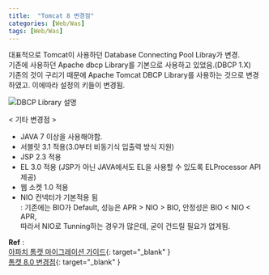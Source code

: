 ```yaml
---
title:  "Tomcat 8 변경점"
categories: [Web/Was]
tags: [Web/Was]
---
```


대표적으로 Tomcat이 사용하던 Database Connecting Pool Libray가 변경.  
기존에 사용하던 Apache dbcp Library를 기본으로 사용하고 있었음.(DBCP 1.X)    
기존의 것이 구리기 때문에 Apache Tomcat DBCP Library를 사용하는 것으로 변경하였고.  이에따라 설정의 키들이 변경됨.  
 
![DBCP Library 설명](https://parkmh04.github.io//images/tomcat8_change.gif)   
    
< 기타 변경점 >  
 -  JAVA 7 이상을 사용해야함.  
 -  서블릿 3.1 적용(3.0부터 비동기식 입출력 방식 지원)  
 -  JSP 2.3 적용   
 -  EL 3.0 적용 (JSP가 아닌 JAVA에서도 EL을 사용할 수 있도록 ELProcessor API 제공)  
 -  웹 소켓 1.0 적용  
 -  NIO 컨넥터가 기본적용 됨  
     : 기존에는 BIO가 Default, 성능은 APR > NIO > BIO, 안정성은 BIO < NIO < APR,   
       따라서 NIO로 Tunning하는 경우가 많은데, 굳이 건드릴 필요가 없게됨.  
   
 **Ref** :  
 [아파치 톰캣 마이그레이션 가이드](https://tomcat.apache.org/migration-8.html){: target="_blank" }  
 [톰캣 8.0 변경점](http://start.goodtime.co.kr/2014/02/%ED%86%B0%EC%BA%A3-8-%EC%86%8C%EA%B0%9C/){: target="_blank" }  


